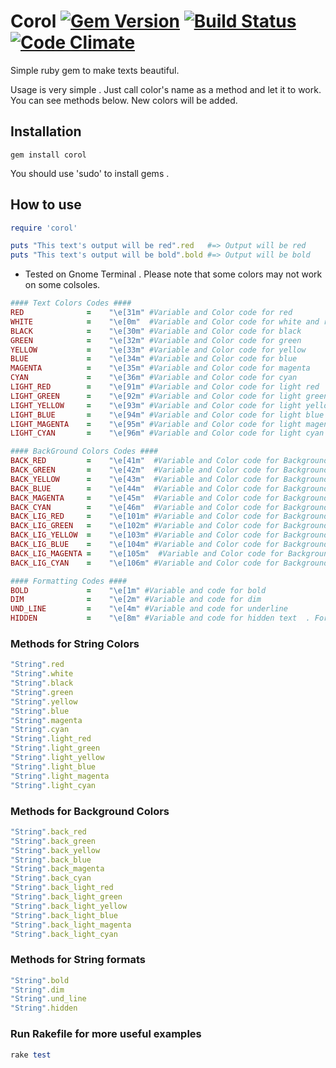 # Corol [![Gem Version](https://badge.fury.io/rb/corol.svg)](https://badge.fury.io/rb/corol) [![Build Status](https://travis-ci.org/Farhad-Eyvazli/corol.svg?branch=master)](https://travis-ci.org/Farhad-Eyvazli/corol) [![Code Climate](https://codeclimate.com/github/Farhad-Eyvazli/corol/badges/gpa.svg)](https://codeclimate.com/github/Farhad-Eyvazli/corol) 

Simple ruby gem to make texts beautiful.

Usage is very simple . Just call color's name as a method and let it to work. You can see methods below. New colors will be added.

## Installation

```
gem install corol
```
You should use 'sudo' to install gems .

## How to use

```ruby
require 'corol'

puts "This text's output will be red".red   #=> Output will be red
puts "This text's output will be bold".bold #=> Output will be bold
```


* Tested on Gnome Terminal . Please note that some colors may not work on some colsoles.

```ruby
#### Text Colors Codes ####
RED              =    "\e[31m" #Variable and Color code for red
WHITE            =    "\e[0m"  #Variable and Color code for white and resetting color or format
BLACK            =    "\e[30m" #Variable and Color code for black
GREEN            =    "\e[32m" #Variable and Color code for green
YELLOW           =    "\e[33m" #Variable and Color code for yellow
BLUE             =    "\e[34m" #Variable and Color code for blue
MAGENTA          =    "\e[35m" #Variable and Color code for magenta
CYAN             =    "\e[36m" #Variable and Color code for cyan
LIGHT_RED        =    "\e[91m" #Variable and Color code for light red
LIGHT_GREEN      =    "\e[92m" #Variable and Color code for light green
LIGHT_YELLOW     =    "\e[93m" #Variable and Color code for light yellow
LIGHT_BLUE       =    "\e[94m" #Variable and Color code for light blue
LIGHT_MAGENTA    =    "\e[95m" #Variable and Color code for light magenta
LIGHT_CYAN       =    "\e[96m" #Variable and Color code for light cyan
```

```ruby
#### BackGround Colors Codes ####
BACK_RED         =    "\e[41m"  #Variable and Color code for Background red
BACK_GREEN       =    "\e[42m"  #Variable and Color code for Background green
BACK_YELLOW      =    "\e[43m"  #Variable and Color code for Background yellow
BACK_BLUE        =    "\e[44m"  #Variable and Color code for Background blue
BACK_MAGENTA     =    "\e[45m"  #Variable and Color code for Background magenta
BACK_CYAN        =    "\e[46m"  #Variable and Color code for Background cyan
BACK_LIG_RED     =    "\e[101m" #Variable and Color code for Background light red
BACK_LIG_GREEN   =    "\e[102m" #Variable and Color code for Background light green
BACK_LIG_YELLOW  =    "\e[103m" #Variable and Color code for Background light yellow
BACK_LIG_BLUE    =    "\e[104m" #Variable and Color code for Background light blue
BACK_LIG_MAGENTA =    "\e[105m"  #Variable and Color code for Background light magenta
BACK_LIG_CYAN    =    "\e[106m" #Variable and Color code for Background light cyan
```

```ruby
#### Formatting Codes ####
BOLD             =    "\e[1m" #Variable and code for bold
DIM              =    "\e[2m" #Variable and code for dim
UND_LINE         =    "\e[4m" #Variable and code for underline
HIDDEN           =    "\e[8m" #Variable and code for hidden text  . For passwords
```

### Methods for String Colors

```ruby
"String".red
"String".white
"String".black
"String".green
"String".yellow
"String".blue
"String".magenta
"String".cyan
"String".light_red
"String".light_green
"String".light_yellow
"String".light_blue
"String".light_magenta
"String".light_cyan
```

### Methods for Background Colors

```ruby
"String".back_red
"String".back_green
"String".back_yellow
"String".back_blue
"String".back_magenta
"String".back_cyan
"String".back_light_red
"String".back_light_green
"String".back_light_yellow
"String".back_light_blue
"String".back_light_magenta
"String".back_light_cyan
```
### Methods for String formats

```ruby
"String".bold
"String".dim
"String".und_line
"String".hidden
```


### Run Rakefile for more useful examples
```ruby
rake test
```



